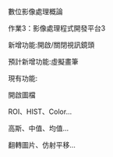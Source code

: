 數位影像處理概論

作業3：影像處理程式開發平台3

新增功能:開啟/關閉視訊鏡頭

預計新增功能:虛擬畫筆

現有功能:

開啟圖檔

ROI、HIST、Color...

高斯、中值、均值...

翻轉圖片、仿射平移...
